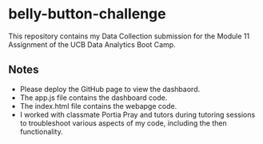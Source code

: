 # belly-button-challenge

This repository contains my Data Collection submission for the Module 11 Assignment of the UCB Data Analytics Boot Camp.

## Notes
- Please deploy the GitHub page to view the dashbaord.
- The app.js file contains the dashboard code. 
- The index.html file contains the webapge code.
- I worked with classmate Portia Pray and tutors during tutoring sessions to troubleshoot various aspects of my code, including the then functionality. 
